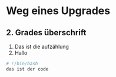 # Weg eines Upgrades 

## 2. Grades überschrift 

  1. Das ist die aufzählung
  1. Hallo  

```bash
# !/bin/bash 
das ist der code
```
